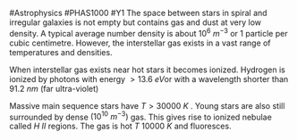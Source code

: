 #Astrophysics #PHAS1000 #Y1 
The space between stars in spiral and irregular galaxies is not empty but contains gas and dust at very low density. A typical average number density is about $10^6  \ m^{-3}$ or 1 particle per cubic centimetre. However, the interstellar gas exists in a vast range of temperatures and densities.

When interstellar gas exists near hot stars it becomes ionized. Hydrogen is ionized by photons with energy $> 13.6 \ eV$or with a wavelength shorter than $91.2  \ nm$ (far ultra-violet)

Massive main sequence stars have $T>30 000 \ K$ . Young stars are also still surrounded by dense $(10^{10} \ m^{-3})$ gas. This gives rise to ionized nebulae called $H \ II$ regions. The gas is hot $T~ 10 000 \ K$ and fluoresces.

